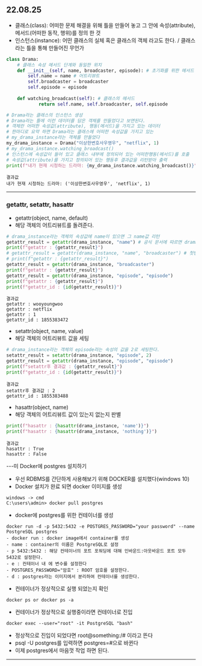 22.08.25
---
- 클래스(class): 어떠한 문제 해결을 위해 틀을 만들어 놓고 그 안에 속성(attribute), 메서드(어떠한 동작, 행위)를 정의 한 것
- 인스턴스(instance): 어떤 클래스의 실체 혹은 클래스의 객체 라고도 한다. / 클래스라는 틀을 통해 만들어진 무언가

```python
class Drama:
    # 클래스 속성 메서드 단계와 동일한 위치
    def __init__(self, name, broadcaster, episode): # 초기화를 위한 메서드  / 인스턴스화 할때 반드시 처음에 실행되는 메서드
        self.name = name # 어트리뷰트
        self.broadcaster = broadcaster
        self.episode = episode
        
    def watching_broadcast(self): # 클래스의 메서드
            return self.name, self.broadcaster, self.episode

# Drama라는 클래스의 인스턴스 생성
# Drama라는 틀에 이런 데이터를 담은 객체를 만들었다고 보면된다.
# 객체란 어떠한 속성값(attribute), 행동(메서드)을 가지고 있는 데이터
# 한마디로 요약 하면 Drama라는 클래스에 어떠한 속성값을 가지고 있는
# my_drama_instance라는 객체를 만들었다
my_drama_instance = Drama("이상한변호사우영우", "netflix", 1)
# my_drama_instance.watching_broadcast()
# 인스턴스에 속성값이 들어 있고 클래스 내부에 정의되어 있는 어떠한행동(메서드)를 호출
# 속성값(attribute)를 가지고 정의되어 있는 행동후 결과값을 리턴받아 출력
print(f"내가 현재 시청하는 드라마: {my_drama_instance.watching_broadcast()}")    
```
```text
결과값
내가 현재 시청하는 드라마: ('이상한변호사우영우', 'netflix', 1)
```
---
### getattr, setattr, hasattr
- getattr(object, name, default)
- 해당 객체의 어트리뷰트를 돌려준다.
```python
# drama_instance라는 객체의 속성값에 name이 있으면 그 name값 리턴
getattr_result = getattr(drama_instance, "name") # 공식 문서에 따르면 drama_instance.name과 동일하다
print(f"getattr : {getattr_result}")
# getattr_result = getattr(drama_instance, "name", "broadcaster") # 첫번째 name에 대한 값만 리턴
# print(f"getattr : {getattr_result}")
getattr_result = getattr(drama_instance, "broadcaster")
print(f"getattr : {getattr_result}")
getattr_result = getattr(drama_instance, "episode", "episode")
print(f"getattr : {getattr_result}")
print(f"getattr_id : {id(getattr_result)}")
```

```text
결과값
getattr : wooyoungwoo
getattr : netflix
getattr : 1
getattr_id : 1855383472
```

- setattr(object, name, value)
- 해당 객체의 어트리뷰트 값을 세팅
```python
# drama_instance라는 객체의 episode라는 속성의 값을 2로 세팅한다.
setattr_result = setattr(drama_instance, "episode", 2)
getattr_result = getattr(drama_instance, "episode", "episode")
print(f"setattr후 결과값 : {getattr_result}")
print(f"getattr_id : {id(getattr_result)}")
```
```text
결과값
setattr후 결과값 : 2
getattr_id : 1855383488
```
- hasattr(object, name)
- 해당 객체의 어트리뷰트 값이 있는지 없는지 판별
```python
print(f"hasattr : {hasattr(drama_instance, 'name')}")
print(f"hasattr : {hasattr(drama_instance, 'nothing')}")
```
```text
결과값
hasattr : True
hasattr : False
```
---미
Docker에 postgres 설치하기
- 우선 RDBMS를 간단하게 사용해보기 위해 DOCKER를 설치했다(windows 10)
- Docker 설치가 완료 되면 docker 이미지를 생성 
```text
windows -> cmd
C:\users\admin> docker pull postgres
```
- docker에 postgres를 위한 컨테이너를 생성
```text
docker run -d -p 5432:5432 -e POSTGRES_PASSWORD="your password" --name PostgreSQL postgres
- docker run : docker image에서 container를 생성
- name : container의 이름은 PostgreSQL로 설정 
- p 5432:5432 : 해당 컨테이너의 포트 포워딩에 대해 인바운드:아웃바운드 포트 모두 5432로 설정한다.
- e : 컨테이너 내 에 변수를 설정한다
- POSTGRES_PASSWORD="암호" : ROOT 암호를 설정한다.
- d : postgres라는 이미지에서 분리하여 컨테이너를 생성한다.
```
- 컨테이너가 정상적으로 실행 되었는지 확인
```text
docker ps or docker ps -a
```
- 컨테이너가 정상적으로 실행중이라면 컨테이너로 진입
```text
docker exec --user="root" -it PostgreSQL "bash"
```
- 정상적으로 진입이 되었다면 root@something:/# 이라고 뜬다
- psql -U postgres를 입력하면 postgres=#으로 바뀐다
- 이제 postgres에서 마음껏 작업 하면 된다.
---
